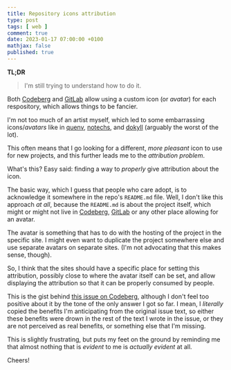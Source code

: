 ```yaml
---
title: Repository icons attribution
type: post
tags: [ web ]
comment: true
date: 2023-01-17 07:00:00 +0100
mathjax: false
published: true
---
```


**TL;DR**

> I'm still trying to understand how to do it.

Both [Codeberg][] and [GitLab][] allow using a custom icon (or *avatar*)
for each respository, which allows things to be fancier.

I'm not too much of an artist myself, which led to some embarrassing
icons/*avatars* like in [quenv][], [notechs][], and [dokyll][] (arguably
the worst of the lot).

This often means that I go looking for a different, *more pleasant* icon
to use for new projects, and this further leads me to the *attribution
problem*.

What's this? Easy said: finding a way to *properly* give attribution
about the icon.

The basic way, which I guess that people who care adopt, is to
acknowledge it somewhere in the repo's `README.md` file. Well, I don't
like this approach *at all*, because the `README.md` is about the
project itself, which might or might not live in [Codeberg][],
[GitLab][] or any other place allowing for an avatar.

The avatar is something that has to do with the hosting of the project
in the specific site. I might even want to duplicate the project
somewhere else and use separate avatars on separate sites. (I'm not
advocating that this makes sense, though).

So, I think that the sites should have a specific place for setting this
attribution, possibly close to where the avatar itself can be set, and
allow displaying the attribution so that it can be properly consumed by
people.

This is the gist behind [this issue on Codeberg][issue], although I
don't feel too positive about it by the tone of the only answer I got so
far. I mean, I *literally* copied the benefits I'm anticipating from the
original issue text, so either these benefits were drown in the rest of
the text I wrote in the issue, or they are not perceived as real
benefits, or something else that I'm missing.

This is slightly frustrating, but  puts my feet on the ground by
reminding me that almost nothing that is *evident* to me is *actually
evident* at all.

Cheers!

[Codeberg]: https://codeberg.org/
[GitLab]: https://gitlab.com/
[quenv]: https://gitlab.com/polettix/quenv
[dokyll]: https://gitlab.com/polettix/dokyll
[notechs]: https://gitlab.com/polettix/notechs
[issue]: https://codeberg.org/forgejo/forgejo/issues/251
